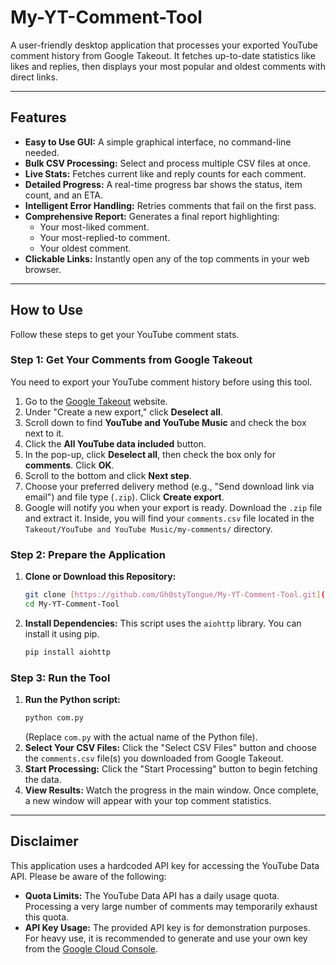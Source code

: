 # My-YT-Comment-Tool

A user-friendly desktop application that processes your exported YouTube comment history from Google Takeout. It fetches up-to-date statistics like likes and replies, then displays your most popular and oldest comments with direct links.

---

## Features

-   **Easy to Use GUI:** A simple graphical interface, no command-line needed.
-   **Bulk CSV Processing:** Select and process multiple CSV files at once.
-   **Live Stats:** Fetches current like and reply counts for each comment.
-   **Detailed Progress:** A real-time progress bar shows the status, item count, and an ETA.
-   **Intelligent Error Handling:** Retries comments that fail on the first pass.
-   **Comprehensive Report:** Generates a final report highlighting:
    -   Your most-liked comment.
    -   Your most-replied-to comment.
    -   Your oldest comment.
-   **Clickable Links:** Instantly open any of the top comments in your web browser.

---

## How to Use

Follow these steps to get your YouTube comment stats.

### Step 1: Get Your Comments from Google Takeout

You need to export your YouTube comment history before using this tool.

1.  Go to the [Google Takeout](https://takeout.google.com/) website.
2.  Under "Create a new export," click **Deselect all**.
3.  Scroll down to find **YouTube and YouTube Music** and check the box next to it.
4.  Click the **All YouTube data included** button.
5.  In the pop-up, click **Deselect all**, then check the box only for **comments**. Click **OK**.
6.  Scroll to the bottom and click **Next step**.
7.  Choose your preferred delivery method (e.g., "Send download link via email") and file type (`.zip`). Click **Create export**.
8.  Google will notify you when your export is ready. Download the `.zip` file and extract it. Inside, you will find your `comments.csv` file located in the `Takeout/YouTube and YouTube Music/my-comments/` directory.

### Step 2: Prepare the Application

1.  **Clone or Download this Repository:**
    ```bash
    git clone [https://github.com/Gh0styTongue/My-YT-Comment-Tool.git](https://github.com/Gh0styTongue/My-YT-Comment-Tool.git)
    cd My-YT-Comment-Tool
    ```
2.  **Install Dependencies:**
    This script uses the `aiohttp` library. You can install it using pip.
    ```bash
    pip install aiohttp
    ```

### Step 3: Run the Tool

1.  **Run the Python script:**
    ```bash
    python com.py
    ```
    (Replace `com.py` with the actual name of the Python file).
2.  **Select Your CSV Files:** Click the "Select CSV Files" button and choose the `comments.csv` file(s) you downloaded from Google Takeout.
3.  **Start Processing:** Click the "Start Processing" button to begin fetching the data.
4.  **View Results:** Watch the progress in the main window. Once complete, a new window will appear with your top comment statistics.

---

## Disclaimer

This application uses a hardcoded API key for accessing the YouTube Data API. Please be aware of the following:

-   **Quota Limits:** The YouTube Data API has a daily usage quota. Processing a very large number of comments may temporarily exhaust this quota.
-   **API Key Usage:** The provided API key is for demonstration purposes. For heavy use, it is recommended to generate and use your own key from the [Google Cloud Console](https://console.cloud.google.com/).
